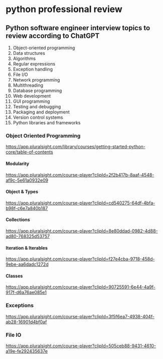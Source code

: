 # python professional review

## Python software engineer interview topics to review according to ChatGPT

1. Object-oriented programming
2. Data structures
3. Algorithms
4. Regular expressions
5. Exception handling
6. File I/O
7. Network programming
8. Multithreading
9. Database programming
10. Web development
11. GUI programming
12. Testing and debugging
13. Packaging and deployment
14. Version control systems
15. Python libraries and frameworks

### Object Oriented Programming

https://app.pluralsight.com/library/courses/getting-started-python-core/table-of-contents


#### Modularity

https://app.pluralsight.com/course-player?clipId=2f2b417b-8aaf-4548-af9c-5e61a0932e09

#### Object & Types

https://app.pluralsight.com/course-player?clipId=cd540275-64df-4bfa-b98f-c6e7a840b187

#### Collections

https://app.pluralsight.com/course-player?clipId=8e80ddad-0982-4d88-ad80-768325d53757

#### Iteration & Iterables

https://app.pluralsight.com/course-player?clipId=f27e4cba-9718-458d-9ebe-aa6dadc1272d

#### Classes

https://app.pluralsight.com/course-player?clipId=90725591-6e44-4a9f-917f-d6a76ae085e1

### Exceptions

https://app.pluralsight.com/course-player?clipId=3f5f6ea7-4938-404f-ab28-16901d4bf0af

### File IO

https://app.pluralsight.com/course-player?clipId=505ceb88-9431-4610-a19e-fe292435637e